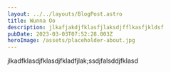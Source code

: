 ```yaml
---
layout: ../../layouts/BlogPost.astro
title: Wunna Oo
description: jlkafjakdjfklasfjlaksdjfflkasfjkldsf
pubDate: 2023-03-03T07:52:28.003Z
heroImage: /assets/placeholder-about.jpg
---
```

j﻿lkadfklasdjfklasdjfkladfjlak;ssdjfalsddjfklasd